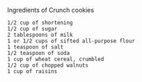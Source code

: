 Ingredients of Crunch cookies
          
    1/2 cup of shortening
    1/2 cup of sugar
    2 tablespoons of milk
    1 or 1/2 cups of sifted all-purpose flour
    1 teaspoon of salt
    1/2 teaspoon of soda
    1 cup of wheat cereal, crumbled
    1/2 cup of chopped walnuts
    1 cup of raisins